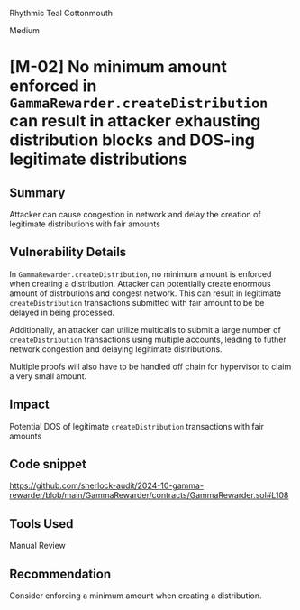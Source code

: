 Rhythmic Teal Cottonmouth

Medium

# [M-02] No minimum amount enforced in `GammaRewarder.createDistribution` can result in attacker exhausting distribution blocks and DOS-ing legitimate distributions

## Summary

Attacker can cause congestion in network and delay the creation of legitimate distributions with fair amounts

## Vulnerability Details

In `GammaRewarder.createDistribution`, no minimum amount is enforced when creating a distribution. Attacker can potentially create enormous amount of distrbutions and congest network. This can result in legitimate `createDistribution` transactions submitted with fair amount to be be delayed in being processed.

Additionally, an attacker can utilize multicalls to submit a large number of `createDistribution` transactions using multiple accounts, leading to futher network congestion and delaying legitimate distributions.

Multiple proofs will also have to be handled off chain for hypervisor to claim a very small amount.

## Impact

Potential DOS of legitimate `createDistribution` transactions with fair amounts

## Code snippet

https://github.com/sherlock-audit/2024-10-gamma-rewarder/blob/main/GammaRewarder/contracts/GammaRewarder.sol#L108

## Tools Used

Manual Review

## Recommendation

Consider enforcing a minimum amount when creating a distribution.
